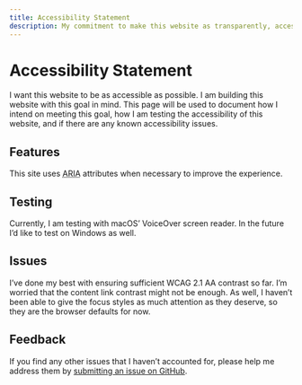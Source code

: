 ```yaml
---
title: Accessibility Statement
description: My commitment to make this website as transparently, accessible as possible.
---
```


# Accessibility Statement

I want this website to be as accessible as possible. I am
building this website with this goal in mind. This page will be
used to document how I intend on meeting this goal, how I am
testing the accessibility of this website, and if there are any
known accessibility issues.

## Features

This site uses <abbr title="Accessible Rich Internet Applications">ARIA</abbr> attributes when necessary to improve the experience.

## Testing

Currently, I am testing with macOS’ VoiceOver screen reader. In
the future I’d like to test on Windows as well.

## Issues

I’ve done my best with ensuring sufficient WCAG 2.1 AA contrast
so far. I’m worried that the content link contrast might not be
enough. As well, I haven’t been able to give the focus styles as
much attention as they deserve, so they are the browser defaults
for now.

## Feedback

If you find any other issues that I haven’t accounted for,
please help me address them by [submitting an issue on GitHub](https://github.com/knowler/knowlerkno.ws/issues/new).
